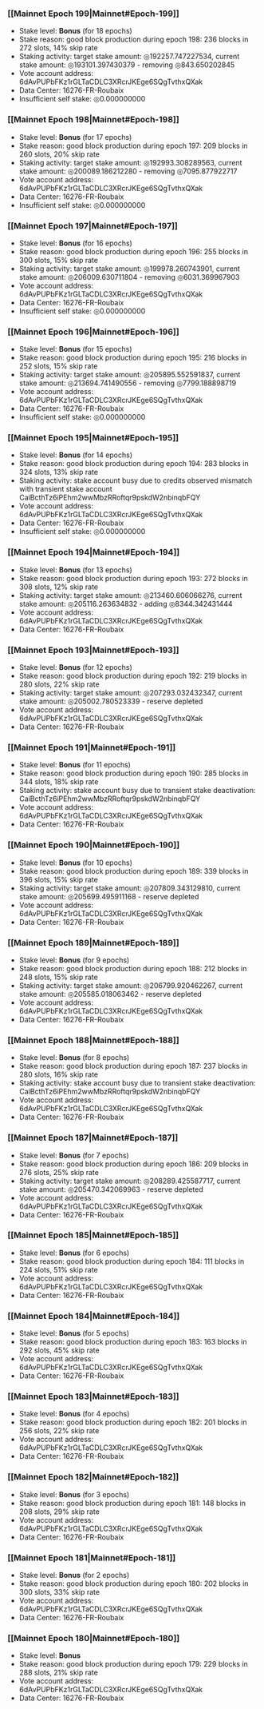 ### [[Mainnet Epoch 199|Mainnet#Epoch-199]]
* Stake level: **Bonus** (for 18 epochs)
* Stake reason: good block production during epoch 198: 236 blocks in 272 slots, 14% skip rate
* Staking activity: target stake amount: ◎192257.747227534, current stake amount: ◎193101.397430379 - removing ◎843.650202845
* Vote account address: 6dAvPUPbFKz1rGLTaCDLC3XRcrJKEge6SQgTvthxQXak
* Data Center: 16276-FR-Roubaix
* Insufficient self stake: ◎0.000000000
### [[Mainnet Epoch 198|Mainnet#Epoch-198]]
* Stake level: **Bonus** (for 17 epochs)
* Stake reason: good block production during epoch 197: 209 blocks in 260 slots, 20% skip rate
* Staking activity: target stake amount: ◎192993.308289563, current stake amount: ◎200089.186212280 - removing ◎7095.877922717
* Vote account address: 6dAvPUPbFKz1rGLTaCDLC3XRcrJKEge6SQgTvthxQXak
* Data Center: 16276-FR-Roubaix
* Insufficient self stake: ◎0.000000000
### [[Mainnet Epoch 197|Mainnet#Epoch-197]]
* Stake level: **Bonus** (for 16 epochs)
* Stake reason: good block production during epoch 196: 255 blocks in 300 slots, 15% skip rate
* Staking activity: target stake amount: ◎199978.260743901, current stake amount: ◎206009.630711804 - removing ◎6031.369967903
* Vote account address: 6dAvPUPbFKz1rGLTaCDLC3XRcrJKEge6SQgTvthxQXak
* Data Center: 16276-FR-Roubaix
* Insufficient self stake: ◎0.000000000
### [[Mainnet Epoch 196|Mainnet#Epoch-196]]
* Stake level: **Bonus** (for 15 epochs)
* Stake reason: good block production during epoch 195: 216 blocks in 252 slots, 15% skip rate
* Staking activity: target stake amount: ◎205895.552591837, current stake amount: ◎213694.741490556 - removing ◎7799.188898719
* Vote account address: 6dAvPUPbFKz1rGLTaCDLC3XRcrJKEge6SQgTvthxQXak
* Data Center: 16276-FR-Roubaix
* Insufficient self stake: ◎0.000000000
### [[Mainnet Epoch 195|Mainnet#Epoch-195]]
* Stake level: **Bonus** (for 14 epochs)
* Stake reason: good block production during epoch 194: 283 blocks in 324 slots, 13% skip rate
* Staking activity: stake account busy due to credits observed mismatch with transient stake account CaiBcthTz6iPEhm2wwMbzRRoftqr9pskdW2nbinqbFQY
* Vote account address: 6dAvPUPbFKz1rGLTaCDLC3XRcrJKEge6SQgTvthxQXak
* Data Center: 16276-FR-Roubaix
* Insufficient self stake: ◎0.000000000
### [[Mainnet Epoch 194|Mainnet#Epoch-194]]
* Stake level: **Bonus** (for 13 epochs)
* Stake reason: good block production during epoch 193: 272 blocks in 308 slots, 12% skip rate
* Staking activity: target stake amount: ◎213460.606066276, current stake amount: ◎205116.263634832 - adding ◎8344.342431444
* Vote account address: 6dAvPUPbFKz1rGLTaCDLC3XRcrJKEge6SQgTvthxQXak
* Data Center: 16276-FR-Roubaix
### [[Mainnet Epoch 193|Mainnet#Epoch-193]]
* Stake level: **Bonus** (for 12 epochs)
* Stake reason: good block production during epoch 192: 219 blocks in 280 slots, 22% skip rate
* Staking activity: target stake amount: ◎207293.032432347, current stake amount: ◎205002.780523339 - reserve depleted
* Vote account address: 6dAvPUPbFKz1rGLTaCDLC3XRcrJKEge6SQgTvthxQXak
* Data Center: 16276-FR-Roubaix
### [[Mainnet Epoch 191|Mainnet#Epoch-191]]
* Stake level: **Bonus** (for 11 epochs)
* Stake reason: good block production during epoch 190: 285 blocks in 344 slots, 18% skip rate
* Staking activity: stake account busy due to transient stake deactivation: CaiBcthTz6iPEhm2wwMbzRRoftqr9pskdW2nbinqbFQY
* Vote account address: 6dAvPUPbFKz1rGLTaCDLC3XRcrJKEge6SQgTvthxQXak
* Data Center: 16276-FR-Roubaix
### [[Mainnet Epoch 190|Mainnet#Epoch-190]]
* Stake level: **Bonus** (for 10 epochs)
* Stake reason: good block production during epoch 189: 339 blocks in 396 slots, 15% skip rate
* Staking activity: target stake amount: ◎207809.343129810, current stake amount: ◎205699.495911168 - reserve depleted
* Vote account address: 6dAvPUPbFKz1rGLTaCDLC3XRcrJKEge6SQgTvthxQXak
* Data Center: 16276-FR-Roubaix
### [[Mainnet Epoch 189|Mainnet#Epoch-189]]
* Stake level: **Bonus** (for 9 epochs)
* Stake reason: good block production during epoch 188: 212 blocks in 248 slots, 15% skip rate
* Staking activity: target stake amount: ◎206799.920462267, current stake amount: ◎205585.018063462 - reserve depleted
* Vote account address: 6dAvPUPbFKz1rGLTaCDLC3XRcrJKEge6SQgTvthxQXak
* Data Center: 16276-FR-Roubaix
### [[Mainnet Epoch 188|Mainnet#Epoch-188]]
* Stake level: **Bonus** (for 8 epochs)
* Stake reason: good block production during epoch 187: 237 blocks in 280 slots, 16% skip rate
* Staking activity: stake account busy due to transient stake deactivation: CaiBcthTz6iPEhm2wwMbzRRoftqr9pskdW2nbinqbFQY
* Vote account address: 6dAvPUPbFKz1rGLTaCDLC3XRcrJKEge6SQgTvthxQXak
* Data Center: 16276-FR-Roubaix
### [[Mainnet Epoch 187|Mainnet#Epoch-187]]
* Stake level: **Bonus** (for 7 epochs)
* Stake reason: good block production during epoch 186: 209 blocks in 276 slots, 25% skip rate
* Staking activity: target stake amount: ◎208289.425587717, current stake amount: ◎205470.342069963 - reserve depleted
* Vote account address: 6dAvPUPbFKz1rGLTaCDLC3XRcrJKEge6SQgTvthxQXak
* Data Center: 16276-FR-Roubaix
### [[Mainnet Epoch 185|Mainnet#Epoch-185]]
* Stake level: **Bonus** (for 6 epochs)
* Stake reason: good block production during epoch 184: 111 blocks in 224 slots, 51% skip rate
* Vote account address: 6dAvPUPbFKz1rGLTaCDLC3XRcrJKEge6SQgTvthxQXak
* Data Center: 16276-FR-Roubaix
### [[Mainnet Epoch 184|Mainnet#Epoch-184]]
* Stake level: **Bonus** (for 5 epochs)
* Stake reason: good block production during epoch 183: 163 blocks in 292 slots, 45% skip rate
* Vote account address: 6dAvPUPbFKz1rGLTaCDLC3XRcrJKEge6SQgTvthxQXak
* Data Center: 16276-FR-Roubaix
### [[Mainnet Epoch 183|Mainnet#Epoch-183]]
* Stake level: **Bonus** (for 4 epochs)
* Stake reason: good block production during epoch 182: 201 blocks in 256 slots, 22% skip rate
* Vote account address: 6dAvPUPbFKz1rGLTaCDLC3XRcrJKEge6SQgTvthxQXak
* Data Center: 16276-FR-Roubaix
### [[Mainnet Epoch 182|Mainnet#Epoch-182]]
* Stake level: **Bonus** (for 3 epochs)
* Stake reason: good block production during epoch 181: 148 blocks in 208 slots, 29% skip rate
* Vote account address: 6dAvPUPbFKz1rGLTaCDLC3XRcrJKEge6SQgTvthxQXak
* Data Center: 16276-FR-Roubaix
### [[Mainnet Epoch 181|Mainnet#Epoch-181]]
* Stake level: **Bonus** (for 2 epochs)
* Stake reason: good block production during epoch 180: 202 blocks in 300 slots, 33% skip rate
* Vote account address: 6dAvPUPbFKz1rGLTaCDLC3XRcrJKEge6SQgTvthxQXak
* Data Center: 16276-FR-Roubaix
### [[Mainnet Epoch 180|Mainnet#Epoch-180]]
* Stake level: **Bonus**
* Stake reason: good block production during epoch 179: 229 blocks in 288 slots, 21% skip rate
* Vote account address: 6dAvPUPbFKz1rGLTaCDLC3XRcrJKEge6SQgTvthxQXak
* Data Center: 16276-FR-Roubaix